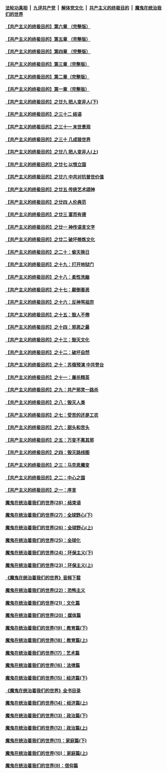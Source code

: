 ####  [法轮功真相](../../../../basic/blob/master/README.md?t=04100001) &nbsp;|&nbsp; [九评共产党](../../../../9ping.md/blob/master/README.md?t=04100001) &nbsp;|&nbsp; [解体党文化](../../../../jtdwh.md/blob/master/README.md?t=04100001)  &nbsp;|&nbsp; [共产主义的终极目的](../../../../gczydzjmd.md/blob/master/README.md?t=04100001) &nbsp;|&nbsp; [魔鬼在统治我们的世界](../../../../mgztzwmdsj.md/blob/master/README.md?t=04100001) 

#### [【共产主义的终极目的】第六章 （完整版）](../pages/nsc422/n11428913.md?t=04100001) 

#### [【共产主义的终极目的】第五章 （完整版）](../pages/nsc422/n11428912.md?t=04100001) 

#### [【共产主义的终极目的】第四章 （完整版）](../pages/nsc422/n11428907.md?t=04100001) 

#### [【共产主义的终极目的】第三章（完整版）](../pages/nsc422/n11428848.md?t=04100001) 

#### [【共产主义的终极目的】第二章（完整版）](../pages/nsc422/n11428831.md?t=04100001) 

#### [【共产主义的终极目的】第一章（完整版）](../pages/nsc422/n11417651.md?t=04100001) 

#### [【共产主义的终极目的】之廿九 把人变非人(下)](../pages/nsc422/n11344140.md?t=04100001) 

#### [【共产主义的终极目的】之三十二 结语](../pages/nsc422/n11360535.md?t=04100001) 

#### [【共产主义的终极目的】之三十一 末世景观](../pages/nsc422/n11351129.md?t=04100001) 

#### [【共产主义的终极目的】之三十 几成狼世界](../pages/nsc422/n11348280.md?t=04100001) 

#### [【共产主义的终极目的】之廿八 把人变非人(上)](../pages/nsc422/n11340492.md?t=04100001) 

#### [【共产主义的终极目的】之廿七 以恨立国](../pages/nsc422/n11336944.md?t=04100001) 

#### [【共产主义的终极目的】之廿六 中共对抗普世价值](../pages/nsc422/n11324785.md?t=04100001) 

#### [【共产主义的终极目的】之廿五 传统艺术颂神](../pages/nsc422/n11296396.md?t=04100001) 

#### [【共产主义的终极目的】之廿四 人伦典范](../pages/nsc422/n11296397.md?t=04100001) 

#### [【共产主义的终极目的】之廿三 富而有德](../pages/nsc422/n11283598.md?t=04100001) 

#### [【共产主义的终极目的】之廿一 神传语言文字](../pages/nsc422/n11263265.md?t=04100001) 

#### [【共产主义的终极目的】之廿二 破坏修炼文化](../pages/nsc422/n11245728.md?t=04100001) 

#### [【共产主义的终极目的】之二十：偷天换日](../pages/nsc422/n11238846.md?t=04100001) 

#### [【共产主义的终极目的】之十九：打开地狱门](../pages/nsc422/n11206376.md?t=04100001) 

#### [【共产主义的终极目的】之十八：柔性洗脑](../pages/nsc422/n11199994.md?t=04100001) 

#### [【共产主义的终极目的】之十七：颠倒善恶](../pages/nsc422/n11179782.md?t=04100001) 

#### [【共产主义的终极目的】之十六：反神骂祖宗](../pages/nsc422/n11166798.md?t=04100001) 

#### [【共产主义的终极目的】之十五：毁人不倦](../pages/nsc422/n11166792.md?t=04100001) 

#### [【共产主义的终极目的】之十四：邪恶之最](../pages/nsc422/n11150249.md?t=04100001) 

#### [【共产主义的终极目的】之十三：毁灭文化](../pages/nsc422/n11135227.md?t=04100001) 

#### [【共产主义的终极目的】之十二：破坏自然](../pages/nsc422/n11135214.md?t=04100001) 

#### [【共产主义的终极目的】之十：苏俄预演 中共登台](../pages/nsc422/n11118424.md?t=04100001) 

#### [【共产主义的终极目的】之十一：屠杀精英](../pages/nsc422/n11118442.md?t=04100001) 

#### [【共产主义的终极目的】之九：共产邪灵一路杀](../pages/nsc422/n11114139.md?t=04100001) 

#### [【共产主义的终极目的】之八：毁灭人类](../pages/nsc422/n11108503.md?t=04100001) 

#### [【共产主义的终极目的】之七：受苦的还是工农](../pages/nsc422/n11101809.md?t=04100001) 

#### [【共产主义的终极目的】之六：甜头和苦头](../pages/nsc422/n11096971.md?t=04100001) 

#### [【共产主义的终极目的】之五：万变不离其邪](../pages/nsc422/n11091285.md?t=04100001) 

#### [【共产主义的终极目的】之四：毁灭路线图](../pages/nsc422/n11086284.md?t=04100001) 

#### [【共产主义的终极目的】之三：马克思魔变](../pages/nsc422/n11061941.md?t=04100001) 

#### [【共产主义的终极目的】之二：中心之国](../pages/nsc422/n11047728.md?t=04100001) 

#### [【共产主义的终极目的】之一：序言](../pages/nsc422/n11086077.md?t=04100001) 

#### [魔鬼在统治着我们的世界(28)：结束语](../pages/nsc422/n10936246.md?t=04100001) 

#### [魔鬼在统治着我们的世界(27)：全球野心(下)](../pages/nsc422/n10928319.md?t=04100001) 

#### [魔鬼在统治着我们的世界(26)：全球野心(上)](../pages/nsc422/n10900318.md?t=04100001) 

#### [魔鬼在统治着我们的世界(25)：全球化](../pages/nsc422/n10788205.md?t=04100001) 

#### [魔鬼在统治着我们的世界(24)：环保主义(下)](../pages/nsc422/n10695307.md?t=04100001) 

#### [魔鬼在统治着我们的世界(23)：环保主义(上)](../pages/nsc422/n10688613.md?t=04100001) 

#### [《魔鬼在统治着我们的世界》音频下载](../pages/nsc422/n10635553.md?t=04100001) 

#### [魔鬼在统治着我们的世界(22)：恐怖主义](../pages/nsc422/n10614727.md?t=04100001) 

#### [魔鬼在统治着我们的世界(21)：文化篇](../pages/nsc422/n10597706.md?t=04100001) 

#### [魔鬼在统治着我们的世界(20)：媒体篇](../pages/nsc422/n10586579.md?t=04100001) 

#### [魔鬼在统治着我们的世界(19)：教育篇(下)](../pages/nsc422/n10564808.md?t=04100001) 

#### [魔鬼在统治着我们的世界(18)：教育篇(上)](../pages/nsc422/n10526970.md?t=04100001) 

#### [魔鬼在统治着我们的世界(17)：艺术篇](../pages/nsc422/n10499093.md?t=04100001) 

#### [魔鬼在统治着我们的世界(16)：法律篇](../pages/nsc422/n10485969.md?t=04100001) 

#### [魔鬼在统治着我们的世界(15)：经济篇(下)](../pages/nsc422/n10469975.md?t=04100001) 

#### [《魔鬼在统治着我们的世界》全书目录](../pages/nsc422/n10464261.md?t=04100001) 

#### [魔鬼在统治着我们的世界(14)：经济篇(上)](../pages/nsc422/n10457370.md?t=04100001) 

#### [魔鬼在统治着我们的世界(13)：政治篇(下)](../pages/nsc422/n10448270.md?t=04100001) 

#### [魔鬼在统治着我们的世界(12)：政治篇(上)](../pages/nsc422/n10444576.md?t=04100001) 

#### [魔鬼在统治着我们的世界(11)：家庭篇(下)](../pages/nsc422/n10440961.md?t=04100001) 

#### [魔鬼在统治着我们的世界(10)：家庭篇(上)](../pages/nsc422/n10435448.md?t=04100001) 

#### [魔鬼在统治着我们的世界(9)：信仰篇](../pages/nsc422/n10432159.md?t=04100001) 

